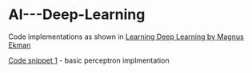 # AI---Deep-Learning
Code implementations as shown in [Learning Deep Learning by Magnus Ekman](https://learning.oreilly.com/library/view/learning-deep-learning/9780137470198)

[Code snippet 1](https://github.com/JR0901/AI---Deep-Learning/blob/main/Chapter%201/Code%20snippet%201.py) - basic perceptron implmentation

